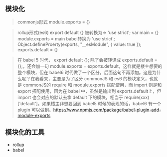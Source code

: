 ## 模块化

> commonjs形式
> module.exports = {}

> rollup形式(es6)
> export default {}
> 被转换为=> 
> 'use strict';
> var main = {}
> module.exports = main
> babel转换为
> 'use strict';
> Object.defineProerty(exports, "__esModule", {
    value: true
});
exports.default = {}

> 在 babel 5 时代， export default {}; 除了会被转译成 exports.default = {};，还会加一句 module.exports = exports.default，这样就是楼主想要的整个模块，但在 babel6 时代做了一个区分，后面这句不再添加。这是为什么呢？在我看来，主要是为了区分 commonJS 和 es6 的模块定义，也就是 commonJS的 require 和 module.exports 搭配使用，而 import 则是和 export 搭配使用，因为在 babel 中，虽然是输出到 exports.default上，但 import 也会对应的默认去拿 default 下的模块，相当于 require(xxx)['default']。如果楼主非想要回到 babel5 时候的表现的话，babel6 有一个 plugin 可以做到。https://www.npmjs.com/package/babel-plugin-add-module-exports



## 模块化的工具
* rollup
* babel
